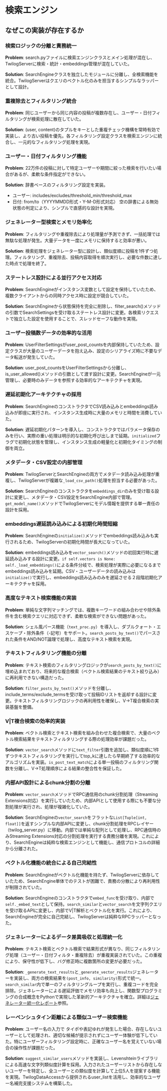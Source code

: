 # 検索エンジン

## なぜこの実装が存在するか

### 検索ロジックの分離と責務統一
**Problem**: search.pyファイルに検索エンジンクラスとメイン処理が混在し、TwilogServerに検索・統計・embeddings管理が混在していた。

**Solution**: SearchEngineクラスを独立したモジュールに分離し、全検索機能を統合。TwilogServerはクエリのベクトル化のみを担当するシンプルなラッパーとして設計。

### 重複除去とフィルタリング統合
**Problem**: 同じユーザーから同じ内容の投稿が複数存在し、ユーザー・日付フィルタリングが検索処理に散在していた。

**Solution**: (user, content)のタプルをキーとした重複チェック機構を常時有効で実装し、より古い投稿を優先。各フィルタリング設定クラスを検索エンジンに統合し、一元的なフィルタリング処理を実現。

### ユーザー・日付フィルタリング機能
**Problem**: 22万件の投稿に対して特定ユーザーや期間に絞った検索を行いたい場合があるが、柔軟な条件指定ができない。

**Solution**: 辞書ベースのフィルタリング設定を実装。
- ユーザー: includes/excludes/threshold_min/threshold_max
- 日付: from/to（YYYYMMDD形式・Y-M-D形式対応）
空の辞書による無効状態の判定により、シンプルで直感的な設計を実現。

### ジェネレーター型検索とメモリ効率化
**Problem**: フィルタリングや重複除去により処理量が予測できず、一括処理では無駄な処理が発生。大量データを一度にメモリに保持すると効率が悪い。

**Solution**: 検索処理をジェネレーター型に設計し、類似度順に投稿を1件ずつ処理。フィルタリング、重複除去、投稿内容取得を順次実行し、必要な件数に達した時点で処理を終了。

### ステートレス設計による並行アクセス対応
**Problem**: SearchEngineがインスタンス変数として設定を保持していたため、複数クライアントからの同時アクセス時に設定が競合していた。

**Solution**: SearchEngineから状態保持を完全に削除し、filter_search()メソッドの引数でSearchSettingsを受け取るステートレス設計に変更。各検索リクエストで独立した設定を使用することで、スレッドセーフな動作を実現。

### ユーザー投稿数データの効率的な活用
**Problem**: UserFilterSettingsがuser_post_countsを内部保持していたため、設定クラスが大量のユーザーデータを抱え込み、設定のシリアライズ時に不要なデータ転送が発生していた。

**Solution**: user_post_countsをUserFilterSettingsから分離し、is_user_allowed()メソッドの引数として渡す設計に変更。SearchEngineが一元管理し、必要時のみデータを参照する効率的なアーキテクチャを実現。

### 遅延初期化アーキテクチャの採用
**Problem**: SearchEngineのコンストラクタでCSV読み込みとembeddings読み込みが即座に実行され、インスタンス生成時に大量のメモリと時間を消費していた。

**Solution**: 遅延初期化パターンを導入し、コンストラクタではパラメータ保存のみを行い、実際の重い処理は明示的な初期化呼び出しまで延期。`initialized`フラグで初期化状態を管理し、インスタンス生成の軽量化と初期化タイミングの制御を両立。

### メタデータ・CSV設定の内部管理
**Problem**: TwilogServerとSearchEngineの両方でメタデータ読み込み処理が重複し、TwilogServerが複雑な`_load_csv_path()`処理を担当する必要があった。

**Solution**: SearchEngineのコンストラクタを`embeddings_dir`のみを受け取る設計に変更し、メタデータ・CSV設定をSearchEngine内部で管理。`get_model_name()`メソッドでTwilogServerにモデル情報を提供する単一責任の設計を採用。

### embeddings遅延読み込みによる初期化時間短縮
**Problem**: SearchEngineの`initialize()`メソッドでembeddings読み込みも実行されるため、TwilogServerの初期化時間が長大になっていた。

**Solution**: embeddings読み込みを`vector_search()`メソッドの初回実行時に遅延読み込みする設計に変更。`if self.vectors is None: self._load_embeddings()`による条件分岐で、検索処理が実際に必要になるまでembeddings読み込みを延期。CSV・ユーザーデータの読み込みは`initialize()`で実行し、embeddings読み込みのみを遅延させる２段階初期化アーキテクチャを採用。

### 高度なテキスト検索機能の実装
**Problem**: 単純な文字列マッチングでは、複数キーワードの組み合わせや除外条件を含む検索クエリに対応できず、柔軟な検索ができない問題があった。

**Solution**: シェル風パース機能（`text_proc.py`）を導入し、ダブルクォート・エスケープ・除外条件（-記号）をサポート。`search_posts_by_text()`でパースされた条件をAND/NOT論理で処理し、高度なテキスト検索を実現。

### テキストフィルタリング機能の分離
**Problem**: テキスト検索のフィルタリングロジックが`search_posts_by_text()`に埋め込まれており、将来的な複合検索（ベクトル検索結果のテキスト絞り込み）に再利用できない構造だった。

**Solution**: `filter_posts_by_text()`メソッドを分離し、include_terms/exclude_termsを受け取って投稿IDリストを返却する設計に変更。テキストフィルタリングロジックの再利用性を確保し、V→T複合検索の実装基盤を整備。

### V|T複合検索の効率的実装
**Problem**: ベクトル検索とテキスト検索を組み合わせた複合検索で、大量のベクトル検索結果をテキストフィルタリングする際の処理効率が課題だった。

**Solution**: `vector_search`メソッドに`text_filter`引数を追加し、類似度順に1件ずつテキストフィルタリングを実行してtop_kに達したら早期終了する効率的なアルゴリズムを実装。`is_post_text_match`による単一投稿のフィルタリング関数を分離し、V→T処理順序による結果の整合性を保証した。

### 内部API設計によるchunk分割の分離
**Problem**: `vector_search`メソッドでRPC通信用のchunk分割処理（Streaming Extensions対応）を実行していたため、内部APIとして使用する際にも不要な分割処理が実行され、処理が複雑化していた。

**Solution**: SearchEngineの`vector_search`をフラットな`List[Tuple[int, float]]`を返すシンプルな内部APIに変更し、chunk分割処理をRPCレイヤー（twilog_server.py）に移動。内部では単純な配列として処理し、RPC通信時のみStreaming Extensions対応の分割処理を実行する責務分離を実現。これにより、SearchEngineは純粋な検索エンジンとして機能し、通信プロトコルの詳細から分離された。

### ベクトル化機能の統合による自己完結性
**Problem**: SearchEngineがベクトル化機能を持たず、TwilogServerに依存していたため、SearchEngine単体でのテストが困難で、責務の分散により再利用性が制限されていた。

**Solution**: SearchEngineのコンストラクタで`embed_func`を受け取り、内部で`self._embed_text`として保持。`search_similar`と`vector_search`を文字列クエリを受け取るAPIに変更し、内部でV|T解析とベクトル化を実行。これにより、SearchEngineが完全に自己完結し、TwilogServerは純粋なRPCラッパーとなった。

### ジェネレーターによるデータ差異吸収と処理統一化
**Problem**: テキスト検索とベクトル検索で結果形式が異なり、同じフィルタリング処理（ユーザー・日付フィルタ・重複除去）が重複実装されていた。この重複により、保守性が低下し、バグ修正時に複数箇所の変更が必要だった。

**Solution**: `_generate_text_results`と`_generate_vector_results`ジェネレーターを実装し、両方の検索結果を`(post_info, similarity)`形式で統一。`search_similar`内で単一のフィルタリングループを実行し、重複コードを完全排除。ジェネレーターによる遅延評価でメモリ効率も向上し、関数型プログラミングの合成概念をPythonで実現した革新的アーキテクチャを確立。詳細は[ジェネレーター統一化レポート](../docs/20250713-generator-unification.md)参照。

### レーベンシュタイン距離による類似ユーザー検索機能
**Problem**: ユーザー名の入力で タイポや表記ゆれが発生した場合、存在しないユーザーとして処理され、適切な候補が提示されずにユーザー体験が低下していた。特にユーザーフィルタリング設定時に、正確なユーザー名を覚えていない場合の操作性が課題だった。

**Solution**: `suggest_similar_users`メソッドを実装し、Levenshteinライブラリによる高速な文字列類似度計算を採用。入力されたユーザーリストから存在しないユーザーを特定し、全ユーザーとの類似度を計算して上位5人を提案する機能を実現。TwilogDataAccessから提供されるuser_listを活用し、効率的なユーザー名補完支援システムを構築した。
